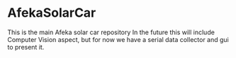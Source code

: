 # AfekaSolarCar
 This is the main Afeka solar car repository
 In the future this will include Computer Vision aspect, but for now we have a serial data collector and gui to present it.
